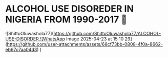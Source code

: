# ALCOHOL USE DISOREDER IN NIGERIA FROM 1990-2017 :champagne:
![ShittuOluwashola77](https://github.com/ShittuOluwashola77/ALCOHOL-USE-DISORDER.![WhatsApp Image 2025-04-23 at 15 10 29](https://github.com/user-attachments/assets/68cf73bb-0808-4f0a-8662-eb67c7aa04d3)
)
